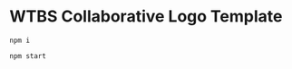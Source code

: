 WTBS Collaborative Logo Template
================================

```
npm i
```

```
npm start
```
